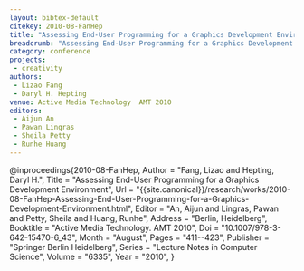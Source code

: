 ```yaml
---
layout: bibtex-default
citekey: 2010-08-FanHep
title: "Assessing End-User Programming for a Graphics Development Environment (2010)"
breadcrumb: "Assessing End-User Programming for a Graphics Development Environment (2010)"
category: conference
projects:
 - creativity
authors:
 - Lizao Fang
 - Daryl H. Hepting
venue: Active Media Technology  AMT 2010
editors:
 - Aijun An
 - Pawan Lingras
 - Sheila Petty
 - Runhe Huang
---
```

@inproceedings{2010-08-FanHep,
	Author =  "Fang, Lizao and Hepting, Daryl H.",
	Title =  "Assessing End-User Programming for a Graphics Development Environment",
	Url = \"{{site.canonical}}/research/works/2010-08-FanHep-Assessing-End-User-Programming-for-a-Graphics-Development-Environment.html\",
	Editor =  "An, Aijun and Lingras, Pawan and Petty, Sheila and Huang, Runhe",
	Address =  "Berlin, Heidelberg",
	Booktitle =  "Active Media Technology. AMT 2010",
	Doi =  "10.1007/978-3-642-15470-6\_43",
	Month =  "August",
	Pages =  "411--423",
	Publisher =  "Springer Berlin Heidelberg",
	Series =  "Lecture Notes in Computer Science",
	Volume =  "6335",
	Year =  "2010",
}
